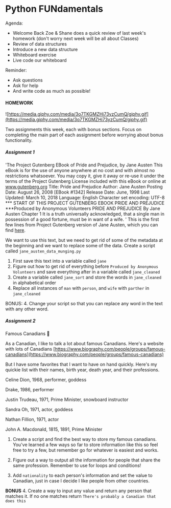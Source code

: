 # Python FUNdamentals
 
Agenda:
- Welcome Back Zoe & Shane does a quick review of last week's homework (don't worry next week will be all about Classes)
- Review of data structures 
- Introduce a new data structure
- Whiteboard exercise
- Live code our whiteboard

Reminder:
- Ask questions
- Ask for help
- And write code as much as possible!

#### HOMEWORK
![https://media.giphy.com/media/3o7TKGMZHi73yzCumQ/giphy.gif](https://media.giphy.com/media/3o7TKGMZHi73yzCumQ/giphy.gif)

Two assignments this week, each with bonus sections. Focus on completing the main part of each assignment before worrying about bonus functionality.

##### Assignment 1
'The Project Gutenberg EBook of Pride and Prejudice, by Jane Austen This eBook is for the use of anyone anywhere at no cost and with almost no restrictions whatsoever.  You may copy it, give it away or re-use it under the terms of the Project Gutenberg License included with this eBook or online at www.gutenberg.org Title: Pride and Prejudice Author: Jane Austen Posting Date: August 26, 2008 [EBook #1342] Release Date: June, 1998 Last Updated: March 10, 2018 Language: English Character set encoding: UTF-8 *** START OF THIS PROJECT GUTENBERG EBOOK PRIDE AND PREJUDICE ***Produced by Anonymous Volunteers PRIDE AND PREJUDICE By Jane Austen Chapter 1 It is a truth universally acknowledged, that a single man in possession of a good fortune, must be in want of a wife.
'
This is the first few lines from Project Gutenberg version of Jane Austen, which you can find [here](https://www.gutenberg.org/files/1342/1342-0.txt).

We want to use this text, but we need to get rid of some of the metadata at the beginning and we want to replace some of the data. Create a script called `jane_austen_data_munging.py`

1. First save this text into a variable called `jane`
1. Figure out how to get rid of everything before `Produced by Anonymous Volunteers` and save everything after in a variable called `jane_cleaned`
2. Create a variable called `jane_sort` and store the words in `jane_cleaned` in alphabetical order
3. Replace all instances of `man` with `person`, and `wife` with `parther` in `jane_cleaned`

BONUS:
4. Change your script so that you can replace any word in the text with any other word. 

##### Assignment 2

Famous Canadians 🍁

As a Canadian, I like to talk a lot about famous Canadians. Here's a website with lots of Canadians [https://www.biography.com/people/groups/famous-canadians](https://www.biography.com/people/groups/famous-canadians)

But I have some favorites that I want to have on hand quickly. Here's my quickie list with their names, birth year, death year, and their professions.

Celine Dion, 1968, performer, goddess

Drake, 1986, performer

Justin Trudeau, 1971, Prime Minister, snowboard instructor

Sandra Oh, 1971, actor, goddess

Nathan Fillion, 1971, actor

John A. Macdonald, 1815, 1891, Prime Minister


1. Create a script and find the best way to store my famous canadians. You've learned a few ways so far to store information like this so feel free to try a few, but remember go for whatever is easiest and works.

2. Figure out a way to output all the information for people that share the same profession. Remember to use for loops and conditions!

3. Add `nationality` to each person's information and set the value to Canadian, just in case I decide I like people from other countries.

**BONUS**
4. Create a way to input any value and return any person that matches it. If no one matches return `There's probably a Canadian that does this`
